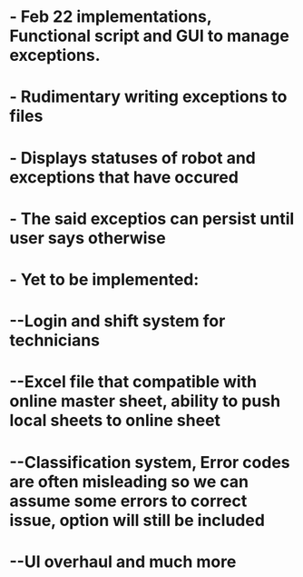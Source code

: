 # - Feb 22 implementations, Functional script and GUI to manage exceptions.
# - Rudimentary writing exceptions to files
# - Displays statuses of robot and exceptions that have occured 
# - The said exceptios can persist until user says otherwise
# - Yet to be implemented:
# --Login and shift system for technicians
# --Excel file that compatible with online master sheet, ability to push local sheets to online sheet
# --Classification system, Error codes are often misleading so we can assume some errors to correct issue, option will still be included 
# --UI overhaul and much more
